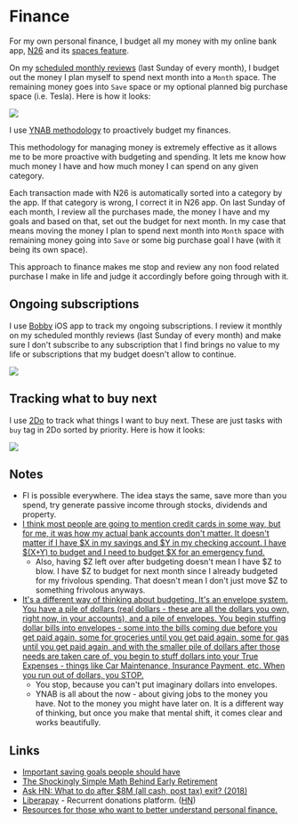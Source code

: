 # Finance

For my own personal finance, I budget all my money with my online bank app, [N26](https://n26.com/en-eu/) and its [spaces feature](https://n26.com/en-eu/spaces).

On my [scheduled monthly reviews](../focusing/focusing.md) (last Sunday of every month), I budget out the money I plan myself to spend next month into a `Month` space. The remaining money goes into `Save` space or my optional planned big purchase space (i.e. Tesla). Here is how it looks:

![](https://i.imgur.com/SOryWKs.jpg)

I use [YNAB methodology](https://www.youneedabudget.com/method/) to proactively budget my finances.

This methodology for managing money is extremely effective as it allows me to be more proactive with budgeting and spending. It lets me know how much money I have and how much money I can spend on any given category.

Each transaction made with N26 is automatically sorted into a category by the app. If that category is wrong, I correct it in N26 app. On last Sunday of each month, I review all the purchases made, the money I have and my goals and based on that, set out the budget for next month. In my case that means moving the money I plan to spend next month into `Month` space with remaining money going into `Save` or some big purchase goal I have (with it being its own space).

This approach to finance makes me stop and review any non food related purchase I make in life and judge it accordingly before going through with it.

## Ongoing subscriptions

I use [Bobby](https://itunes.apple.com/us/app/bobby-track-subscriptions/id1059152023?mt=8) iOS app to track my ongoing subscriptions. I review it monthly on my scheduled monthly reviews (last Sunday of every month) and make sure I don't subscribe to any subscription that I find brings no value to my life or subscriptions that my budget doesn't allow to continue.

![](https://i.imgur.com/jkvG26N.jpg)

## Tracking what to buy next

I use [2Do](../macOS/apps/2do.md) to track what things I want to buy next. These are just tasks with `buy` tag in 2Do sorted by priority. Here is how it looks:

![](https://i.imgur.com/e6e3E75.png)

## Notes

- FI is possible everywhere. The idea stays the same, save more than you spend, try generate passive income through stocks, dividends and property.
- [I think most people are going to mention credit cards in some way, but for me, it was how my actual bank accounts don't matter. It doesn't matter if I have $X in my savings and $Y in my checking account. I have $(X+Y) to budget and I need to budget $X for an emergency fund.](https://www.reddit.com/r/ynab/comments/908iob/what_was_the_hardest_part_of_ynab_for_you_to/)
  - Also, having $Z left over after budgeting doesn't mean I have $Z to blow. I have $Z to budget for next month since I already budgeted for my frivolous spending. That doesn't mean I don't just move $Z to something frivolous anyways.
- [It's a different way of thinking about budgeting. It's an envelope system. You have a pile of dollars (real dollars - these are all the dollars you own, right now, in your accounts), and a pile of envelopes. You begin stuffing dollar bills into envelopes - some into the bills coming due before you get paid again, some for groceries until you get paid again, some for gas until you get paid again, and with the smaller pile of dollars after those needs are taken care of, you begin to stuff dollars into your True Expenses - things like Car Maintenance, Insurance Payment, etc. When you run out of dollars, you STOP.](https://www.reddit.com/r/ynab/comments/93l0gm/im_missing_something_here_possibly_a_brain/)
  - You stop, because you can't put imaginary dollars into envelopes.
  - YNAB is all about the now - about giving jobs to the money you have. Not to the money you might have later on. It is a different way of thinking, but once you make that mental shift, it comes clear and works beautifully.

## Links

- [Important saving goals people should have](https://www.reddit.com/r/ynab/comments/8d4ab4/what_is_the_best_approach_for_budgeting_savings/)
- [The Shockingly Simple Math Behind Early Retirement](https://www.mrmoneymustache.com/2012/01/13/the-shockingly-simple-math-behind-early-retirement/)
- [Ask HN: What to do after \$8M (all cash, post tax) exit? (2018)](https://news.ycombinator.com/item?id=18600220)
- [Liberapay](https://liberapay.com/) - Recurrent donations platform. ([HN](https://news.ycombinator.com/item?id=19270786))
- [Resources for those who want to better understand personal finance.](https://github.com/kmt901/goodbye-money-confusion#readme)

